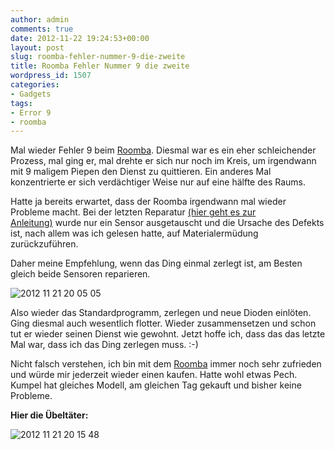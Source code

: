 ```yaml
---
author: admin
comments: true
date: 2012-11-22 19:24:53+00:00
layout: post
slug: roomba-fehler-nummer-9-die-zweite
title: Roomba Fehler Nummer 9 die zweite
wordpress_id: 1507
categories:
- Gadgets
tags:
- Error 9
- roomba
---
```


Mal wieder Fehler 9 beim [Roomba](http://www.amazon.de/gp/product/B002P68ADQ/ref=as_li_ss_tl?ie=UTF8&camp=1638&creative=19454&creativeASIN=B002P68ADQ&linkCode=as2&tag=ekiwide0b-21). Diesmal war es ein eher schleichender Prozess, mal ging er, mal drehte er sich nur noch im Kreis, um irgendwann mit 9 maligem Piepen den Dienst zu quittieren. Ein anderes Mal konzentrierte er sich verdächtiger Weise nur auf eine hälfte des Raums.




Hatte ja bereits erwartet, dass der Roomba irgendwann mal wieder Probleme macht. Bei der letzten Reparatur [(hier geht es zur Anleitung)](http://andydunkel.net/gadgets/sonstiges/2012/03/11/roomba-fehler-9reparaturanleitung.html) wurde nur ein Sensor ausgetauscht und die Ursache des Defekts ist, nach allem was ich gelesen hatte, auf Materialermüdung zurückzuführen.




Daher meine Empfehlung, wenn das Ding einmal zerlegt ist, am Besten gleich beide Sensoren reparieren. 




![2012 11 21 20 05 05](http://andydunkel.net/assets/uploads/2012/11/2012-11-21-20.05.05.jpg)




Also wieder das Standardprogramm, zerlegen und neue Dioden einlöten. Ging diesmal auch wesentlich flotter. Wieder zusammensetzen und schon tut er wieder seinen Dienst wie gewohnt. Jetzt hoffe ich, dass das das letzte Mal war, dass ich das Ding zerlegen muss. :-)




Nicht falsch verstehen, ich bin mit dem [Roomba](http://www.amazon.de/gp/product/B002P68ADQ/ref=as_li_ss_tl?ie=UTF8&camp=1638&creative=19454&creativeASIN=B002P68ADQ&linkCode=as2&tag=ekiwide0b-21) immer noch sehr zufrieden und würde mir jederzeit wieder einen kaufen. Hatte wohl etwas Pech. Kumpel hat gleiches Modell, am gleichen Tag gekauft und bisher keine Probleme. 




**Hier die Übeltäter:**




![2012 11 21 20 15 48](http://andydunkel.net/assets/uploads/2012/11/2012-11-21-20.15.48.jpg)

